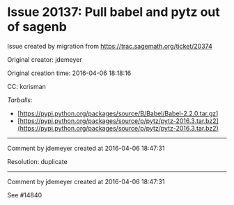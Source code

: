 # Issue 20137: Pull babel and pytz out of sagenb

Issue created by migration from https://trac.sagemath.org/ticket/20374

Original creator: jdemeyer

Original creation time: 2016-04-06 18:18:16

CC:  kcrisman

*Tarballs*:
* [​https://pypi.python.org/packages/source/B/Babel/Babel-2.2.0.tar.gz]
* [https://pypi.python.org/packages/source/p/pytz/pytz-2016.3.tar.bz2](https://pypi.python.org/packages/source/p/pytz/pytz-2016.3.tar.bz2)


---

Comment by jdemeyer created at 2016-04-06 18:47:31

Resolution: duplicate


---

Comment by jdemeyer created at 2016-04-06 18:47:31

See #14840
